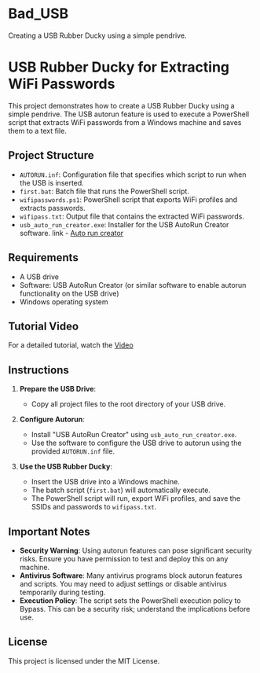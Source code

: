 # Bad_USB
Creating a USB Rubber Ducky using a simple pendrive.
# USB Rubber Ducky for Extracting WiFi Passwords

This project demonstrates how to create a USB Rubber Ducky using a simple pendrive. The USB autorun feature is used to execute a PowerShell script that extracts WiFi passwords from a Windows machine and saves them to a text file.

## Project Structure

- `AUTORUN.inf`: Configuration file that specifies which script to run when the USB is inserted.
- `first.bat`: Batch file that runs the PowerShell script.
- `wifipasswords.ps1`: PowerShell script that exports WiFi profiles and extracts passwords.
- `wifipass.txt`: Output file that contains the extracted WiFi passwords.
- `usb_auto_run_creator.exe`: Installer for the USB AutoRun Creator software. link - [Auto run creator](https://usb-autorun-creator.en.softonic.com/download?utm_source=SEM&utm_medium=paid&utm_campaign=EN_INDIA_DSA_HKD&gad_source=1&gclid=Cj0KCQjw9vqyBhCKARIsAIIcLMGitBedxwbIZ297D1RuuEA98pJYmlrKB1sBf62ojNVyy8ZM4gT4TgkaAry8EALw_wcB)

## Requirements
- A USB drive
- Software: USB AutoRun Creator (or similar software to enable autorun functionality on the USB drive)
- Windows operating system

## Tutorial Video
For a detailed tutorial, watch the [Video](https://youtu.be/7NUF5Mr5deo?si=HSG-Qd9xBv8ymrRg)


## Instructions

1. **Prepare the USB Drive**:
    - Copy all project files to the root directory of your USB drive.

2. **Configure Autorun**:
    - Install "USB AutoRun Creator" using `usb_auto_run_creator.exe`.
    - Use the software to configure the USB drive to autorun using the provided `AUTORUN.inf` file.

3. **Use the USB Rubber Ducky**:
    - Insert the USB drive into a Windows machine.
    - The batch script (`first.bat`) will automatically execute.
    - The PowerShell script will run, export WiFi profiles, and save the SSIDs and passwords to `wifipass.txt`.

## Important Notes

- **Security Warning**: Using autorun features can pose significant security risks. Ensure you have permission to test and deploy this on any machine.
- **Antivirus Software**: Many antivirus programs block autorun features and scripts. You may need to adjust settings or disable antivirus temporarily during testing.
- **Execution Policy**: The script sets the PowerShell execution policy to Bypass. This can be a security risk; understand the implications before use.

## License

This project is licensed under the MIT License.
